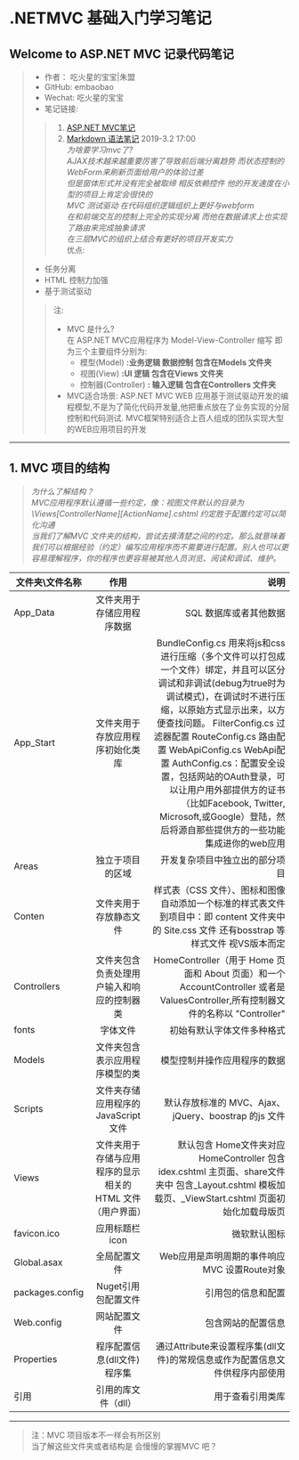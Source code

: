 ﻿# .NETMVC 基础入门学习笔记 
## Welcome to ASP.NET MVC 记录代码笔记 
>- 作者：  吃火星的宝宝|朱盟
>- GitHub: embaobao  
>- Wechat: 吃火星的宝宝  
>- 笔记链接:
>>1. [ASP.NET MVC笔记](https://github.com/embaobao/MVCDemo/blob/master/note.md "点击查看" ) 
>>2. [Markdown 语法笔记](https://github.com/embaobao/MVCDemo/blob/master/MarkDownNote.md "点击查看" ) 
>2019-3.2 17:00  
>*为啥要学习mvc了?*  
>*AJAX技术越来越重要厉害了导致前后端分离趋势*
>*而状态控制的WebForm来刷新页面给用户的体验过差*  
>*但是窗体形式并没有完全被取缔 相反依赖控件* 
>*他的开发速度在小型的项目上肯定会很快的*  
>*MVC 测试驱动 在代码组织逻辑组织上更好与webform*  
>*在和前端交互的控制上完全的实现分离*
>*而他在数据请求上也实现了路由来完成抽象请求*  
>*在三层MVC的组织上结合有更好的项目开发实力*  
> 优点:
>- 任务分离
>- HTML 控制力加强
>- 基于测试驱动
>>注: 
>>- MVC 是什么?  
>> 在 ASP.NET MVC应用程序为 Model-View-Controller 缩写 即为三个主要组件分别为:  
>>   - 模型(Model)         **:业务逻辑 数据控制 包含在Models 文件夹**
>>   - 视图(View)          **:UI 逻辑 包含在Views 文件夹**
>>   - 控制器(Controller)  **: 输入逻辑 包含在Controllers 文件夹**
>>- MVC适合场景: ASP.NET MVC WEB 应用基于测试驱动开发的编程模型,不是为了简化代码开发量,他把重点放在了业务实现的分层控制和代码测试. MVC框架特别适合上百人组成的团队实现大型的WEB应用项目的开发
___

##  1. MVC 项目的结构


>*为什么了解结构？  
MVC应用程序默认遵循一些约定，像：视图文件默认的目录为\Views\[ControllerName]\[ActionName].cshtml
约定胜于配置约定可以简化沟通*  
>*当我们了解MVC 文件夹的结构，尝试去摸清楚之间的约定。那么就意味着我们可以根据经验（约定）编写应用程序而不需要进行配置。别人也可以更容易理解程序，你的程序也更容易被其他人员浏览、阅读和调试、维护。*




文件夹\文件名称|作用|说明  
|---|:--:|---:|
|App_Data|文件夹用于存储应用程序数据|SQL 数据库或者其他数据|
|App_Start| 文件夹用于存放应用程序初始化类库| BundleConfig.cs 用来将js和css进行压缩（多个文件可以打包成一个文件）绑定，并且可以区分调试和非调试(debug为true时为调试模式)，在调试时不进行压缩，以原始方式显示出来，以方便查找问题。 FilterConfig.cs 过滤器配置  RouteConfig.cs 路由配置  WebApiConfig.cs WebApi配置 AuthConfig.cs：配置安全设置，包括网站的OAuth登录，可以让用户用外部提供方的证书（比如Facebook, Twitter, Microsoft,或Google）登陆，然后将源自那些提供方的一些功能集成进你的web应用|
|Areas|独立于项目的区域|开发复杂项目中独立出的部分项目|
|Conten|文件夹用于存放静态文件|样式表（CSS 文件）、图标和图像 自动添加一个标准的样式表文件到项目中：即 content 文件夹中的 Site.css 文件 还有bosstrap 等样式文件 视VS版本而定|
|Controllers|文件夹包含负责处理用户输入和响应的控制器类 | HomeController（用于 Home 页面和 About 页面）和一个AccountController 或者是ValuesController,所有控制器文件的名称以 "Controller"|
|fonts|字体文件|初始有默认字体文件多种格式|
|Models|文件夹包含表示应用程序模型的类|模型控制并操作应用程序的数据|
|Scripts|文件夹存储应用程序的 JavaScript 文件|默认存放标准的 MVC、Ajax、jQuery、boostrap 的js 文件|
|Views|文件夹用于存储与应用程序的显示相关的 HTML 文件（用户界面）|默认包含 Home文件夹对应 HomeController 包含idex.cshtml 主页面、share文件夹中 包含_Layout.cshtml 模板加载页、_ViewStart.cshtml 页面初始化加载母版页||
|favicon.ico|应用标题栏icon|微软默认图标|
|Global.asax|全局配置文件|Web应用是声明周期的事件响应MVC 设置Route对象|
|packages.config|Nuget引用包配置文件|引用包的信息和配置|
|Web.config| 网站配置文件|包含网站的配置信息|
|Properties|程序配置信息(dll文件)程序集|通过Attribute来设置程序集(dll文件)的常规信息或作为配置信息文件供程序内部使用|
|引用|引用的库文件（dll）|用于查看引用类库|

___
>注：MVC 项目版本不一样会有所区别  
当了解这些文件夹或者结构是 会慢慢的掌握MVC 吧？

